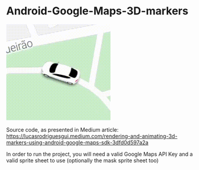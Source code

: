# Android-Google-Maps-3D-markers

![Final results](extra/final_results.gif)

Source code, as presented in Medium article: https://lucasrodriguesgui.medium.com/rendering-and-animating-3d-markers-using-android-google-maps-sdk-3dfd0d597a2a

In order to run the project, you will need a valid Google Maps API Key and a valid sprite sheet to use (optionally the mask sprite sheet too)
